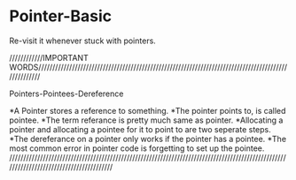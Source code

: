 # Pointer-Basic
Re-visit it whenever stuck with pointers.

////////////IMPORTANT WORDS////////////////////////////////////////////////////////////////////////////////////////////////////

Pointers-Pointees-Dereference

*A Pointer stores a reference to something.
*The pointer points to, is called pointee.
*The term referance is pretty much same as pointer.
*Allocating a pointer and allocating a pointee for it to point to are two seperate steps.
*The dereferance on a pointer only works if the pointer has a pointee.
*The most common error in pointer code is forgetting to set up the pointee.
////////////////////////////////////////////////////////////////////////////////////////////////////////////////////////////////////////

